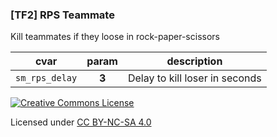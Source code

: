 ### [TF2] RPS Teammate

Kill teammates if they loose in rock-paper-scissors

|cvar|param|description|
|---|:-:|---|
|`sm_rps_delay`|**3**|Delay to kill loser in seconds|

[![Creative Commons License](https://i.creativecommons.org/l/by-nc-sa/4.0/88x31.png)](http://creativecommons.org/licenses/by-nc-sa/4.0/)

Licensed under [CC BY-NC-SA 4.0](https://github.com/KatsuteTF/RPS/blob/main/LICENSE)
